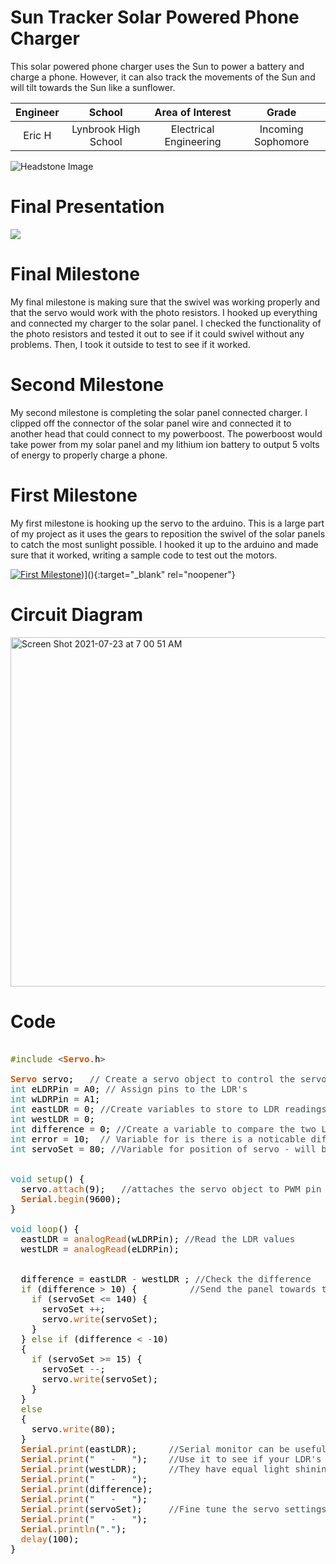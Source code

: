 ﻿# Sun Tracker Solar Powered Phone Charger
 This solar powered phone charger uses the Sun to power a battery and charge a phone. However, it can also track the movements of the Sun and will tilt towards the Sun like a sunflower. 

| **Engineer** | **School** | **Area of Interest** | **Grade** |
|:--:|:--:|:--:|:--:|
| Eric H | Lynbrook High School | Electrical Engineering | Incoming Sophomore

![Headstone Image](https://bluestampengineering.com/wp-content/uploads/2016/05/improve.jpg)

# Final Presentation
[![](https://res.cloudinary.com/marcomontalbano/image/upload/v1627049108/video_to_markdown/images/youtube--MUaXbn2YhGw-c05b58ac6eb4c4700831b2b3070cd403.jpg)](https://www.youtube.com/watch?v=MUaXbn2YhGw "")
# Final Milestone
My final milestone is making sure that the swivel was working properly and that the servo would work with the photo resistors. I hooked up everything and connected my charger to the solar panel. I checked the functionality of the photo resistors and tested it out to see if it could swivel without any problems. Then, I took it outside to test to see if it worked. 




# Second Milestone
My second milestone is completing the solar panel connected charger. I clipped off the connector of the solar panel wire and connected it to another head that could connect to my powerboost. The powerboost would take power from my solar panel and my lithium ion battery to output 5 volts of energy to properly charge a phone. 



# First Milestone
My first milestone is hooking up the servo to the arduino. This is a large part of my project as it uses the gears to reposition the swivel of the solar panels to catch the most sunlight possible. I hooked it up to the arduino and made sure that it worked, writing a sample code to test out the motors. 
  

[![First Milestone](https://res.cloudinary.com/marcomontalbano/image/upload/v1624630671/video_to_markdown/images/youtube--lRqF1uRTP9g-c05b58ac6eb4c4700831b2b3070cd403.jpg)](https://www.youtube.com/watch?v=lRqF1uRTP9g ""))](){:target="_blank" rel="noopener"}
# Circuit Diagram
<img width="559" alt="Screen Shot 2021-07-23 at 7 00 51 AM" src="file:///Users/erichuang/Documents/Screen%20Shot%202022-02-09%20at%204.09.09%20PM.png">

# Code
<pre>

<font color="#5e6d03">#include</font> <font color="#434f54">&lt;</font><b><font color="#d35400">Servo</font></b><font color="#434f54">.</font><font color="#000000">h</font><font color="#434f54">&gt;</font>

<b><font color="#d35400">Servo</font></b> <font color="#000000">servo</font><font color="#000000">;</font> &nbsp;&nbsp;<font color="#434f54">&#47;&#47; Create a servo object to control the servo</font>
<font color="#00979c">int</font> <font color="#000000">eLDRPin</font> <font color="#434f54">=</font> <font color="#000000">A0</font><font color="#000000">;</font> <font color="#434f54">&#47;&#47; Assign pins to the LDR&#39;s</font>
<font color="#00979c">int</font> <font color="#000000">wLDRPin</font> <font color="#434f54">=</font> <font color="#000000">A1</font><font color="#000000">;</font>
<font color="#00979c">int</font> <font color="#000000">eastLDR</font> <font color="#434f54">=</font> <font color="#000000">0</font><font color="#000000">;</font> <font color="#434f54">&#47;&#47;Create variables to store to LDR readings</font>
<font color="#00979c">int</font> <font color="#000000">westLDR</font> <font color="#434f54">=</font> <font color="#000000">0</font><font color="#000000">;</font>
<font color="#00979c">int</font> <font color="#000000">difference</font> <font color="#434f54">=</font> <font color="#000000">0</font><font color="#000000">;</font> <font color="#434f54">&#47;&#47;Create a variable to compare the two LDR&#39;s</font>
<font color="#00979c">int</font> <font color="#000000">error</font> <font color="#434f54">=</font> <font color="#000000">10</font><font color="#000000">;</font> &nbsp;<font color="#434f54">&#47;&#47; Variable for is there is a noticable difference between the tow LDR&#39;s</font>
<font color="#00979c">int</font> <font color="#000000">servoSet</font> <font color="#434f54">=</font> <font color="#000000">80</font><font color="#000000">;</font> <font color="#434f54">&#47;&#47;Variable for position of servo - will be different for each device</font>


<font color="#00979c">void</font> <font color="#5e6d03">setup</font><font color="#000000">(</font><font color="#000000">)</font> <font color="#000000">{</font>
 &nbsp;<font color="#000000">servo</font><font color="#434f54">.</font><font color="#d35400">attach</font><font color="#000000">(</font><font color="#000000">9</font><font color="#000000">)</font><font color="#000000">;</font> &nbsp;&nbsp;<font color="#434f54">&#47;&#47;attaches the servo object to PWM pin 9</font>
 &nbsp;<b><font color="#d35400">Serial</font></b><font color="#434f54">.</font><font color="#d35400">begin</font><font color="#000000">(</font><font color="#000000">9600</font><font color="#000000">)</font><font color="#000000">;</font> 
<font color="#000000">}</font>

<font color="#00979c">void</font> <font color="#5e6d03">loop</font><font color="#000000">(</font><font color="#000000">)</font> <font color="#000000">{</font>
 &nbsp;<font color="#000000">eastLDR</font> <font color="#434f54">=</font> <font color="#d35400">analogRead</font><font color="#000000">(</font><font color="#000000">wLDRPin</font><font color="#000000">)</font><font color="#000000">;</font> <font color="#434f54">&#47;&#47;Read the LDR values</font>
 &nbsp;<font color="#000000">westLDR</font> <font color="#434f54">=</font> <font color="#d35400">analogRead</font><font color="#000000">(</font><font color="#000000">eLDRPin</font><font color="#000000">)</font><font color="#000000">;</font>


 &nbsp;<font color="#000000">difference</font> <font color="#434f54">=</font> <font color="#000000">eastLDR</font> <font color="#434f54">-</font> <font color="#000000">westLDR</font> <font color="#000000">;</font> <font color="#434f54">&#47;&#47;Check the difference </font>
 &nbsp;<font color="#5e6d03">if</font> <font color="#000000">(</font><font color="#000000">difference</font> <font color="#434f54">&gt;</font> <font color="#000000">10</font><font color="#000000">)</font> <font color="#000000">{</font> &nbsp;&nbsp;&nbsp;&nbsp;&nbsp;&nbsp;&nbsp;&nbsp;&nbsp;<font color="#434f54">&#47;&#47;Send the panel towards the LDR with a higher reading</font>
 &nbsp;&nbsp;&nbsp;<font color="#5e6d03">if</font> <font color="#000000">(</font><font color="#000000">servoSet</font> <font color="#434f54">&lt;=</font> <font color="#000000">140</font><font color="#000000">)</font> <font color="#000000">{</font>
 &nbsp;&nbsp;&nbsp;&nbsp;&nbsp;<font color="#000000">servoSet</font> <font color="#434f54">++</font><font color="#000000">;</font>
 &nbsp;&nbsp;&nbsp;&nbsp;&nbsp;<font color="#000000">servo</font><font color="#434f54">.</font><font color="#d35400">write</font><font color="#000000">(</font><font color="#000000">servoSet</font><font color="#000000">)</font><font color="#000000">;</font>
 &nbsp;&nbsp;&nbsp;<font color="#000000">}</font>
 &nbsp;<font color="#000000">}</font> <font color="#5e6d03">else</font> <font color="#5e6d03">if</font> <font color="#000000">(</font><font color="#000000">difference</font> <font color="#434f54">&lt;</font> <font color="#434f54">-</font><font color="#000000">10</font><font color="#000000">)</font> 
 &nbsp;<font color="#000000">{</font>
 &nbsp;&nbsp;&nbsp;<font color="#5e6d03">if</font> <font color="#000000">(</font><font color="#000000">servoSet</font> <font color="#434f54">&gt;=</font> <font color="#000000">15</font><font color="#000000">)</font> <font color="#000000">{</font>
 &nbsp;&nbsp;&nbsp;&nbsp;&nbsp;<font color="#000000">servoSet</font> <font color="#434f54">--</font><font color="#000000">;</font>
 &nbsp;&nbsp;&nbsp;&nbsp;&nbsp;<font color="#000000">servo</font><font color="#434f54">.</font><font color="#d35400">write</font><font color="#000000">(</font><font color="#000000">servoSet</font><font color="#000000">)</font><font color="#000000">;</font>
 &nbsp;&nbsp;&nbsp;<font color="#000000">}</font>
 &nbsp;<font color="#000000">}</font>
 &nbsp;<font color="#5e6d03">else</font>
 &nbsp;<font color="#000000">{</font>
 &nbsp;&nbsp;&nbsp;<font color="#000000">servo</font><font color="#434f54">.</font><font color="#d35400">write</font><font color="#000000">(</font><font color="#000000">80</font><font color="#000000">)</font><font color="#000000">;</font>
 &nbsp;<font color="#000000">}</font>
 &nbsp;<b><font color="#d35400">Serial</font></b><font color="#434f54">.</font><font color="#d35400">print</font><font color="#000000">(</font><font color="#000000">eastLDR</font><font color="#000000">)</font><font color="#000000">;</font> &nbsp;&nbsp;&nbsp;&nbsp;&nbsp;<font color="#434f54">&#47;&#47;Serial monitor can be useful for debugging&#47;setting up</font>
 &nbsp;<b><font color="#d35400">Serial</font></b><font color="#434f54">.</font><font color="#d35400">print</font><font color="#000000">(</font><font color="#005c5f">&#34; &nbsp;&nbsp;- &nbsp;&nbsp;&#34;</font><font color="#000000">)</font><font color="#000000">;</font> &nbsp;&nbsp;&nbsp;<font color="#434f54">&#47;&#47;Use it to see if your LDR&#39;s are noticeably different when</font>
 &nbsp;<b><font color="#d35400">Serial</font></b><font color="#434f54">.</font><font color="#d35400">print</font><font color="#000000">(</font><font color="#000000">westLDR</font><font color="#000000">)</font><font color="#000000">;</font> &nbsp;&nbsp;&nbsp;&nbsp;&nbsp;<font color="#434f54">&#47;&#47;They have equal light shining on them, if so, correct with the error value</font>
 &nbsp;<b><font color="#d35400">Serial</font></b><font color="#434f54">.</font><font color="#d35400">print</font><font color="#000000">(</font><font color="#005c5f">&#34; &nbsp;&nbsp;- &nbsp;&nbsp;&#34;</font><font color="#000000">)</font><font color="#000000">;</font>
 &nbsp;<b><font color="#d35400">Serial</font></b><font color="#434f54">.</font><font color="#d35400">print</font><font color="#000000">(</font><font color="#000000">difference</font><font color="#000000">)</font><font color="#000000">;</font> &nbsp;&nbsp;
 &nbsp;<b><font color="#d35400">Serial</font></b><font color="#434f54">.</font><font color="#d35400">print</font><font color="#000000">(</font><font color="#005c5f">&#34; &nbsp;&nbsp;- &nbsp;&nbsp;&#34;</font><font color="#000000">)</font><font color="#000000">;</font>
 &nbsp;<b><font color="#d35400">Serial</font></b><font color="#434f54">.</font><font color="#d35400">print</font><font color="#000000">(</font><font color="#000000">servoSet</font><font color="#000000">)</font><font color="#000000">;</font> &nbsp;&nbsp;&nbsp;&nbsp;<font color="#434f54">&#47;&#47;Fine tune the servo settings, to maximise swing available</font>
 &nbsp;<b><font color="#d35400">Serial</font></b><font color="#434f54">.</font><font color="#d35400">print</font><font color="#000000">(</font><font color="#005c5f">&#34; &nbsp;&nbsp;- &nbsp;&nbsp;&#34;</font><font color="#000000">)</font><font color="#000000">;</font>
 &nbsp;<b><font color="#d35400">Serial</font></b><font color="#434f54">.</font><font color="#d35400">println</font><font color="#000000">(</font><font color="#005c5f">&#34;.&#34;</font><font color="#000000">)</font><font color="#000000">;</font>
 &nbsp;<font color="#d35400">delay</font><font color="#000000">(</font><font color="#000000">100</font><font color="#000000">)</font><font color="#000000">;</font>
<font color="#000000">}</font>

</pre>
